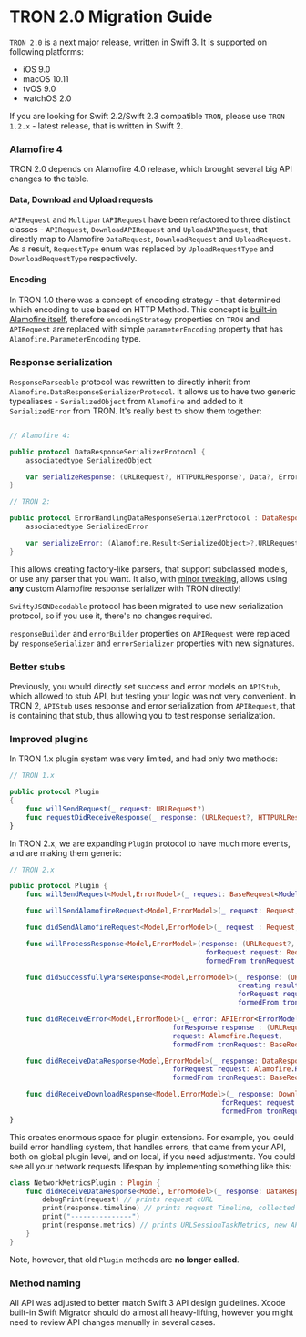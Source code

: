 # TRON 2.0 Migration Guide

`TRON 2.0` is a next major release, written in Swift 3. It is supported on following platforms:

* iOS 9.0
* macOS 10.11
* tvOS 9.0
* watchOS 2.0

If you are looking for Swift 2.2/Swift 2.3 compatible `TRON`, please use `TRON 1.2.x` - latest release, that is written in Swift 2.

### Alamofire 4

TRON 2.0 depends on Alamofire 4.0 release, which brought several big API changes to the table.

#### Data, Download and Upload requests

`APIRequest` and `MultipartAPIRequest` have been refactored to three distinct classes - `APIRequest`, `DownloadAPIRequest` and `UploadAPIRequest`, that directly map to Alamofire `DataRequest`, `DownloadRequest` and `UploadRequest`. As a result, `RequestType` enum was replaced by `UploadRequestType` and `DownloadRequestType` respectively.

#### Encoding

In TRON 1.0 there was a concept of encoding strategy - that determined which encoding to use based on HTTP Method. This concept is [built-in Alamofire itself](https://github.com/Alamofire/Alamofire#parameter-encoding), therefore `encodingStrategy` properties on `TRON` and `APIRequest` are replaced with simple `parameterEncoding` property that has `Alamofire.ParameterEncoding` type.

### Response serialization

`ResponseParseable` protocol was rewritten to directly inherit from `Alamofire.DataResponseSerializerProtocol`. It allows us to have two generic typealiases - `SerializedObject` from `Alamofire` and added to it `SerializedError` from TRON. It's really best to show them together: 

```swift

// Alamofire 4:

public protocol DataResponseSerializerProtocol {
    associatedtype SerializedObject

    var serializeResponse: (URLRequest?, HTTPURLResponse?, Data?, Error?) -> Result<SerializedObject> { get }
}

// TRON 2:

public protocol ErrorHandlingDataResponseSerializerProtocol : DataResponseSerializerProtocol {
    associatedtype SerializedError

    var serializeError: (Alamofire.Result<SerializedObject>?,URLRequest?, HTTPURLResponse?, Data?, Error?) -> APIError<SerializedError> { get }
}

```

This allows creating factory-like parsers, that support subclassed models, or use any parser that you want. It also, with [minor tweaking](https://github.com/MLSDev/TRON/blob/master/Tests/ResponseSerializationTestCase.swift#L15-L22), allows using **any** custom Alamofire response serializer with TRON directly!

`SwiftyJSONDecodable` protocol has been migrated to use new serialization protocol, so if you use it, there's no changes required.

`responseBuilder` and `errorBuilder` properties on `APIRequest` were replaced by `responseSerializer` and `errorSerializer` properties with new signatures.

### Better stubs

Previously, you would directly set success and error models on `APIStub`, which allowed to stub API, but testing your logic was not very convenient. In TRON 2, `APIStub` uses response and error serialization from `APIRequest`, that is containing that stub, thus allowing you to test response serialization.

### Improved plugins

In TRON 1.x plugin system was very limited, and had only two methods: 

```swift
// TRON 1.x

public protocol Plugin 
{
    func willSendRequest(_ request: URLRequest?)
    func requestDidReceiveResponse(_ response: (URLRequest?, HTTPURLResponse?, Data?, Error?))
}
```

In TRON 2.x, we are expanding `Plugin` protocol to have much more events, and are making them generic:

```swift
// TRON 2.x

public protocol Plugin {
    func willSendRequest<Model,ErrorModel>(_ request: BaseRequest<Model,ErrorModel>)

    func willSendAlamofireRequest<Model,ErrorModel>(_ request: Request, formedFrom tronRequest: BaseRequest<Model,ErrorModel>)

    func didSendAlamofireRequest<Model,ErrorModel>(_ request : Request, formedFrom tronRequest: BaseRequest<Model,ErrorModel>)

    func willProcessResponse<Model,ErrorModel>(response: (URLRequest?, HTTPURLResponse?, Data?, Error?),
                                                forRequest request: Request,
                                                formedFrom tronRequest: BaseRequest<Model,ErrorModel>)

    func didSuccessfullyParseResponse<Model,ErrorModel>(_ response: (URLRequest?, HTTPURLResponse?, Data?, Error?),
                                                        creating result: Model,
                                                        forRequest request: Request,
                                                        formedFrom tronRequest: BaseRequest<Model,ErrorModel>)

    func didReceiveError<Model,ErrorModel>(_ error: APIError<ErrorModel>,
                                        forResponse response : (URLRequest?, HTTPURLResponse?, Data?, Error?),
                                        request: Alamofire.Request,
                                        formedFrom tronRequest: BaseRequest<Model,ErrorModel>)

    func didReceiveDataResponse<Model,ErrorModel>(_ response: DataResponse<Model>, 
                                        forRequest request: Alamofire.Request, 
                                        formedFrom tronRequest: BaseRequest<Model,ErrorModel>)

    func didReceiveDownloadResponse<Model,ErrorModel>(_ response: DownloadResponse<Model>, 
                                                    forRequest request: Alamofire.DownloadRequest, 
                                                    formedFrom tronRequest: BaseRequest<Model,ErrorModel>)
}
```

This creates enormous space for plugin extensions. For example, you could build error handling system, that handles errors, that came from your API, both on global plugin level, and on local, if you need adjustments. You could see all your network requests lifespan by implementing something like this:

```swift
class NetworkMetricsPlugin : Plugin {
    func didReceiveDataResponse<Model, ErrorModel>(_ response: DataResponse<Model>, forRequest request: Request, formedFrom tronRequest: BaseRequest<Model, ErrorModel>) {
        debugPrint(request) // prints request cURL
        print(response.timeline) // prints request Timeline, collected by Alamofire
        print("---------------")
        print(response.metrics) // prints URLSessionTaskMetrics, new API, added in iOS 10 / macOS 10.12
    }
}
```

Note, however, that old `Plugin` methods are **no longer called**.

### Method naming

All API was adjusted to better match Swift 3 API design guidelines. Xcode built-in Swift Migrator should do almost all heavy-lifting, however you might need to review API changes manually in several cases.
